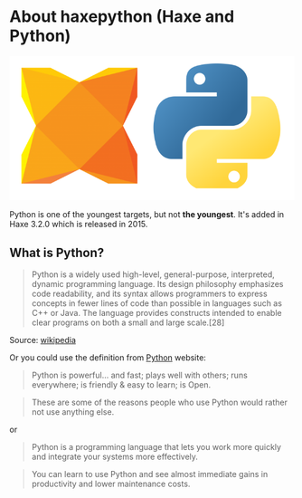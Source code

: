# About haxepython (Haxe and Python)

![Haxe logo](../img/haxe_python_logos.png)

Python is one of the youngest targets, but not **the youngest**.
It's added in Haxe 3.2.0 which is released in 2015.

## What is Python?

> Python is a widely used high-level, general-purpose, interpreted, dynamic programming language. Its design philosophy emphasizes code readability, and its syntax allows programmers to express concepts in fewer lines of code than possible in languages such as C++ or Java. The language provides constructs intended to enable clear programs on both a small and large scale.[28]

Source: [wikipedia](https://en.wikipedia.org/wiki/Python_(programming_language))


Or you could use the definition from [Python](https://www.python.org/about/) website:

> Python is powerful... and fast; plays well with others; runs everywhere; is friendly & easy to learn; is Open.

>These are some of the reasons people who use Python would rather not use anything else.


or

>Python is a programming language that lets you work more quickly and integrate your systems more effectively.

>You can learn to use Python and see almost immediate gains in productivity and lower maintenance costs.


